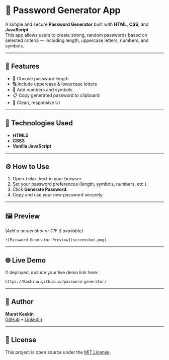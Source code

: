 # 🔐 Password Generator App

A simple and secure **Password Generator** built with **HTML**, **CSS**, and **JavaScript**.  
This app allows users to create strong, random passwords based on selected criteria — including length, uppercase letters, numbers, and symbols.

---

## 🚀 Features

- 🧩 Choose password length  
- 🔠 Include uppercase & lowercase letters  
- 🔢 Add numbers and symbols  
- 📋 Copy generated password to clipboard  
- 🎨 Clean, responsive UI  

---

## 🧩 Technologies Used

- **HTML5**
- **CSS3**
- **Vanilla JavaScript**

---

## ⚙️ How to Use

1. Open `index.html` in your browser.  
2. Set your password preferences (length, symbols, numbers, etc.).  
3. Click **Generate Password**.  
4. Copy and use your new password securely.

---

## 🖼️ Preview

*(Add a screenshot or GIF if available)*  
```
![Password Generator Preview](screenshot.png)
```

---

## 🌐 Live Demo

If deployed, include your live demo link here:  
```
https://Rashinu.github.io/password-generator/
```

---

## 👤 Author

**Murat Keskin**  
[GitHub](https://github.com/Rashinu) • [LinkedIn](https://www.linkedin.com/in/murat-keskin-87b75028b/)

---

## 📄 License

This project is open source under the [MIT License](LICENSE).
